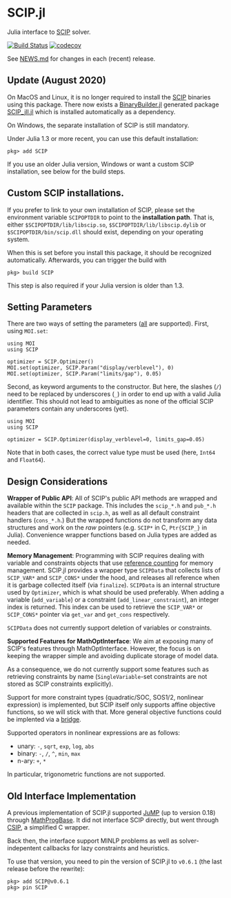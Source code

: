 # SCIP.jl

Julia interface to [SCIP](http://scip.zib.de) solver.

[![Build Status](https://github.com/scipopt/SCIP.jl/workflows/CI/badge.svg?branch=master)](https://github.com/scipopt/SCIP.jl/actions?query=workflow%3ACI)
[![codecov](https://codecov.io/gh/scipopt/SCIP.jl/branch/master/graph/badge.svg)](https://codecov.io/gh/scipopt/SCIP.jl)

See [NEWS.md](https://github.com/SCIP-Interfaces/SCIP.jl/blob/master/NEWS.md) for changes in each (recent) release.

## Update (August 2020)

On MacOS and Linux, it is no longer required to install the [SCIP](https://scipopt.org/) binaries using this package. There now exists a
[BinaryBuilder.jl](https://github.com/JuliaPackaging/BinaryBuilder.jl) generated
package [SCIP_jll.jl](https://github.com/JuliaBinaryWrappers/SCIP_jll.jl) which
is installed automatically as a dependency.


On Windows, the separate installation of SCIP is still mandatory.

Under Julia 1.3 or more recent, you can use this default installation:

    pkg> add SCIP

If you use an older Julia version, Windows or want a custom SCIP installation, see below for the build steps.

## Custom SCIP installations.

If you prefer to link to your own installation of SCIP, please set the
environment variable `SCIPOPTDIR` to point to the **installation path**. That
is, either `$SCIPOPTDIR/lib/libscip.so`, `$SCIPOPTDIR/lib/libscip.dylib` or
`$SCIPOPTDIR/bin/scip.dll` should exist, depending on your operating system.

When this is set before you install this package, it should be recognized
automatically. Afterwards, you can trigger the build with

    pkg> build SCIP
    
This step is also required if your Julia version is older than 1.3.

## Setting Parameters

There are two ways of setting the parameters
([all](https://scip.zib.de/doc-6.0.1/html/PARAMETERS.php) are supported). First,
using `MOI.set`:

    using MOI
    using SCIP

    optimizer = SCIP.Optimizer()
    MOI.set(optimizer, SCIP.Param("display/verblevel"), 0)
    MOI.set(optimizer, SCIP.Param("limits/gap"), 0.05)

Second, as keyword arguments to the constructor. But here, the slashes (`/`)
need to be replaced by underscores (`_`) in order to end up with a valid Julia
identifier. This should not lead to ambiguities as none of the official SCIP
parameters contain any underscores (yet).

    using MOI
    using SCIP

    optimizer = SCIP.Optimizer(display_verblevel=0, limits_gap=0.05)

Note that in both cases, the correct value type must be used (here, `Int64` and
`Float64`).

## Design Considerations

**Wrapper of Public API**: All of SCIP's public API methods are wrapped and
available within the `SCIP` package. This includes the `scip_*.h` and `pub_*.h`
headers that are collected in `scip.h`, as well as all default constraint
handlers (`cons_*.h`.) But the wrapped functions do not transform any data
structures and work on the *raw* pointers (e.g. `SCIP*` in C, `Ptr{SCIP_}` in
Julia). Convenience wrapper functions based on Julia types are added as needed.

**Memory Management**: Programming with SCIP requires dealing with variable and
constraints objects that use [reference
counting](https://scip.zib.de/doc-6.0.0/html/OBJ.php) for memory management.
SCIP.jl provides a wrapper type `SCIPData` that collects lists of `SCIP_VAR*`
and `SCIP_CONS*` under the hood, and releases all reference when it is garbage
collected itself (via `finalize`). `SCIPData` is an internal structure used by
`Optimizer`, which is what should be used preferably. When adding a variable 
(`add_variable`) or a constraint (`add_linear_constraint`), an integer index
is returned. This index can be used to retrieve the `SCIP_VAR*` or `SCIP_CONS*`
pointer via `get_var` and `get_cons` respectively.

`SCIPData` does not currently support deletion of variables or constraints.

**Supported Features for MathOptInterface**: We aim at exposing many of SCIP's
features through MathOptInterface. However, the focus is on keeping the wrapper
simple and avoiding duplicate storage of model data.

As a consequence, we do not currently support some features such as retrieving
constraints by name (`SingleVariable`-set constraints are not stored as SCIP
constraints explicitly).

Support for more constraint types (quadratic/SOC, SOS1/2, nonlinear expression)
is implemented, but SCIP itself only supports affine objective functions, so we
will stick with that. More general objective functions could be implented via a
[bridge](https://github.com/JuliaOpt/MathOptInterface.jl/issues/529).

Supported operators in nonlinear expressions are as follows:

- unary: `-`, `sqrt`, `exp`, `log`, `abs`
- binary: `-`, `/`, `^`, `min`, `max`
- n-ary: `+`, `*`

In particular, trigonometric functions are not supported.

## Old Interface Implementation

A previous implementation of SCIP.jl supported
[JuMP](https://github.com/jump-dev/JuMP.jl) (up to version 0.18) through
[MathProgBase](https://github.com/jump-dev/MathOptInterface.jl). It did not
interface SCIP directly, but went through
[CSIP](https://github.com/SCIP-Interfaces/CSIP), a simplified C wrapper.

Back then, the interface support MINLP problems as well as solver-indepentent
callbacks for lazy constraints and heuristics.

To use that version, you need to pin the version of SCIP.jl to `v0.6.1` (the
last release before the rewrite):

    pkg> add SCIP@v0.6.1
    pkg> pin SCIP
